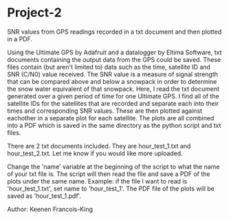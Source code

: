 # Project-2
SNR values from GPS readings recorded in a txt document and then plotted in a PDF.

Using the Ultimate GPS by Adafruit and a datalogger by Eltima Software, txt documents 
containing the output data from the GPS could be saved.  These files contain (but aren't
limited to) data such as the time, satellite ID and SNR (C/N0) value received.  The 
SNR value is a measure of signal strength that can be compared above and below a 
snowpack in order to determine the snow water equivalent of that snowpack.  Here, 
I read the txt document generated over a given period of time for one Ultimate GPS.  I 
find all of the satellite IDs for the satellites that are recorded and separate each 
into their times and corresponding SNR values.  These are then plotted against
eachother in a separate plot for each satellite.  The plots are all combined into a PDF
which is saved in the same directory as the python script and txt files.

There are 2 txt documents included.  They are hour_test_1.txt and hour_test_2.txt.  Let me 
know if you would like more uploaded.

Change the 'name' variable at the beginning of the script to what the name of your txt file
is.  The script will then read the file and save a PDF of the plots under the same name.
Example:  if the file I want to read is 'hour_test_1.txt', set name to 'hour_test_1'.  The
          PDF file of the plots will be saved as 'hour_test_1.pdf'.

Author: Keenen Francois-King
